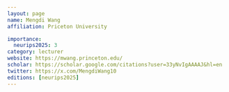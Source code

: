 ```yaml
---
layout: page
name: Mengdi Wang
affiliation: Priceton University

importance:
  neurips2025: 3
category: lecturer
website: https://mwang.princeton.edu/
scholar: https://scholar.google.com/citations?user=33yNvIgAAAAJ&hl=en
twitter: https://x.com/MengdiWang10
editions: [neurips2025]
---
```

